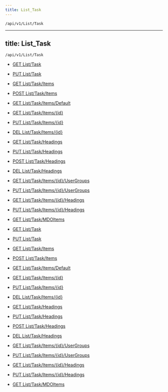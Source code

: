 ```yaml
---
title: List_Task
---
```


```http
/api/v1/List/Task
```

---
title: List_Task
---

```http
/api/v1/List/Task
```




* [GET List/Task](v1TaskList_GetListDefinition.md)

* [PUT List/Task](v1TaskList_SetListDefinition.md)

* [GET List/Task/Items](v1TaskList_GetAllTaskListItem.md)

* [POST List/Task/Items](v1TaskList_PostTaskListItem.md)

* [GET List/Task/Items/Default](v1TaskList_CreateDefaultTaskListItem.md)

* [GET List/Task/Items/{id}](v1TaskList_GetTaskListItem.md)

* [PUT List/Task/Items/{id}](v1TaskList_PutTaskListItem.md)

* [DEL List/Task/Items/{id}](v1TaskList_DeleteTaskListItem.md)

* [GET List/Task/Headings](v1TaskList_GetTaskListItemHeadings.md)

* [PUT List/Task/Headings](v1TaskList_PutTaskListItemHeadings.md)

* [POST List/Task/Headings](v1TaskList_PostTaskListItemHeading.md)

* [DEL List/Task/Headings](v1TaskList_DeleteTaskListItemHeadings.md)

* [GET List/Task/Items/{id}/UserGroups](v1TaskList_GetTaskListItemUserGroupsForListItem.md)

* [PUT List/Task/Items/{id}/UserGroups](v1TaskList_PutTaskListItemUserGroupsForListItem.md)

* [GET List/Task/Items/{id}/Headings](v1TaskList_GetTaskListItemHeadingsForListItem.md)

* [PUT List/Task/Items/{id}/Headings](v1TaskList_PutTaskListItemHeadingsForListItem.md)

* [GET List/Task/MDOItems](v1TaskList_GetMDOList.md)


* [GET List/Task](v1TaskList_GetListDefinition.md)

* [PUT List/Task](v1TaskList_SetListDefinition.md)

* [GET List/Task/Items](v1TaskList_GetAllTaskListItem.md)

* [POST List/Task/Items](v1TaskList_PostTaskListItem.md)

* [GET List/Task/Items/Default](v1TaskList_CreateDefaultTaskListItem.md)

* [GET List/Task/Items/{id}](v1TaskList_GetTaskListItem.md)

* [PUT List/Task/Items/{id}](v1TaskList_PutTaskListItem.md)

* [DEL List/Task/Items/{id}](v1TaskList_DeleteTaskListItem.md)

* [GET List/Task/Headings](v1TaskList_GetTaskListItemHeadings.md)

* [PUT List/Task/Headings](v1TaskList_PutTaskListItemHeadings.md)

* [POST List/Task/Headings](v1TaskList_PostTaskListItemHeading.md)

* [DEL List/Task/Headings](v1TaskList_DeleteTaskListItemHeadings.md)

* [GET List/Task/Items/{id}/UserGroups](v1TaskList_GetTaskListItemUserGroupsForListItem.md)

* [PUT List/Task/Items/{id}/UserGroups](v1TaskList_PutTaskListItemUserGroupsForListItem.md)

* [GET List/Task/Items/{id}/Headings](v1TaskList_GetTaskListItemHeadingsForListItem.md)

* [PUT List/Task/Items/{id}/Headings](v1TaskList_PutTaskListItemHeadingsForListItem.md)

* [GET List/Task/MDOItems](v1TaskList_GetMDOList.md)